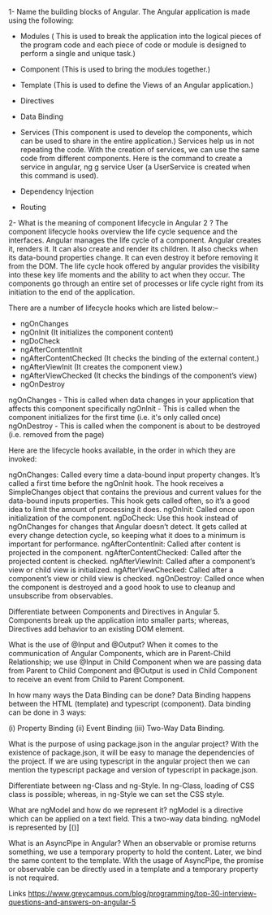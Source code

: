
1- Name the building blocks of Angular.
The Angular application is made using the following: 
 - Modules ( This is used to break the application into the logical pieces of the program code and each piece of code or module is designed to perform a single and unique task.)
 - Component (This is used to bring the modules together.)
 - Template (This is used to define the Views of an Angular application.)
 - Directives
 - Data Binding
 - Services (This component is used to develop the components, which can be used to share in the entire application.)
 Services help us in not repeating the code. With the creation of services, we can use the same code from different components. Here is the command to create a service in angular, ng g service User (a UserService is created when this command is used). 
 
 - Dependency Injection
 - Routing

2- What is the meaning of component lifecycle in Angular 2 ?
The component lifecycle hooks overview the life cycle sequence and the interfaces. Angular manages the life cycle of a component. Angular creates it, renders it. It can also create and render its children. It also checks when its data-bound properties change. It can even destroy it before removing it from the DOM. The life cycle hook offered by angular provides the visibility into these key life moments and the ability to act when they occur. The components go through an entire set of processes or life cycle right from its initiation to the end of the application.

There are a number of lifecycle hooks which are listed below:–
 - ngOnChanges
 - ngOnInit (It initializes the component content)
 - ngDoCheck
 - ngAfterContentInit
 - ngAfterContentChecked (It checks the binding of the external content.)
 - ngAfterViewInit (It creates the component view.)
 - ngAfterViewChecked (It checks the bindings of the component’s view)
 - ngOnDestroy
 
 
 
 ngOnChanges - This is called when data changes in your application that affects this component specifically
ngOnInit - This is called when the component initializes for the first time (i.e. it's only called once)
ngOnDestroy - This is called when the component is about to be destroyed (i.e. removed from the page)
 
 
 Here are the lifecycle hooks available, in the order in which they are invoked:

ngOnChanges: Called every time a data-bound input property changes. It’s called a first time before the ngOnInit hook. The hook receives a SimpleChanges object that contains the previous and current values for the data-bound inputs properties. This hook gets called often, so it’s a good idea to limit the amount of processing it does.
ngOnInit: Called once upon initialization of the component.
ngDoCheck: Use this hook instead of ngOnChanges for changes that Angular doesn’t detect. It gets called at every change detection cycle, so keeping what it does to a minimum is important for performance.
ngAfterContentInit: Called after content is projected in the component.
ngAfterContentChecked: Called after the projected content is checked.
ngAfterViewInit: Called after a component’s view or child view is initialized.
ngAfterViewChecked: Called after a component’s view or child view is checked.
ngOnDestroy: Called once when the component is destroyed and a good hook to use to cleanup and unsubscribe from observables.



 
Differentiate between Components and Directives in Angular 5.
Components break up the application into smaller parts; whereas, Directives add behavior to an existing DOM element. 

What is the use of @Input and @Output? 
When it comes to the communication of Angular Components, which are in Parent-Child Relationship; we use @Input in Child Component when we are passing data from Parent to Child Component and @Output is used in Child Component to receive an event from Child to Parent Component. 


In how many ways the Data Binding can be done?
Data Binding happens between the HTML (template) and typescript (component). Data binding can be done in 3 ways:

(i) Property Binding (ii) Event Binding (iii) Two-Way Data Binding. 

What is the purpose of using package.json in the angular project?
With the existence of package.json, it will be easy to manage the dependencies of the project. If we are using typescript in the angular project then we can mention the typescript package and version of typescript in package.json.

Differentiate between ng-Class and ng-Style.
In ng-Class, loading of CSS class is possible; whereas, in ng-Style we can set the CSS style.

What are ngModel and how do we represent it? 
ngModel is a directive which can be applied on a text field. This a two-way data binding. ngModel is represented by [()] 

What is an AsyncPipe in Angular? 
When an observable or promise returns something, we use a temporary property to hold the content. Later, we bind the same content to the template. With the usage of AsyncPipe, the promise or observable can be directly used in a template and a temporary property is not required. 


Links 
https://www.greycampus.com/blog/programming/top-30-interview-questions-and-answers-on-angular-5
